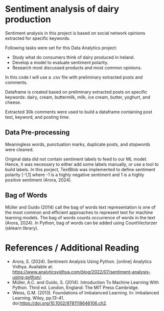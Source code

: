 # Sentiment analysis of dairy production

Sentiment analysis in this project is based on social network opinions extracted for specific keywords. 

Following tasks were set for this Data Analytics project:
-	Study what do consumers think of dairy produced in Ireland.
- Develop a model to evaluate sentiment polarity.
- Research most discussed products and most common opinions. 

In this code I will use a .csv file with preliminary extracted posts and comments. 

Dataframe is created based on preliminary extracted posts on specific keywords: dairy, cream, buttermilk, milk, ice cream, butter, yoghurt, and cheese. 

Extracted 30k comments were used to build a dataframe containing post text, keyword, and posting time. 

## Data Pre-processing

Meaningless words, punctuation marks, duplicate posts, and stopwords were cleaned. 

Original data did not contain sentiment labels to feed to our ML model. Hence, it was necessary to either add some labels manually, or use a tool to build labels. 
In this porject, TextBlob was implemented to define sentiment polarity [-1,1] where -1 is a highly negative sentiment and 1 is a highly positive sentiment (Arora, 2024). 

## Bag of Words
Müller and Guido (2014) call the bag of words text representation is one of the most common and efficient approaches to represent text for machine learning models.
The bag of words counts occurrence of words in the text (Arora, 2024). In Python, bag of words can be added using CountVectorzer (sklearn library).


# References / Additional Reading
- Arora, S. (2024). Sentiment Analysis Using Python. [online] Analytics Vidhya. Available at: https://www.analyticsvidhya.com/blog/2022/07/sentiment-analysis-using-python/.
- Müller, A.C. and Guido, S. (2014). Introduction To Machine Learning With Python. Third ed. London, England: The MIT Press Cambridge.
- Weiss, G.M. (2013). Foundations of Imbalanced Learning. In: Imbalanced Learning. Wiley, pp.13–41. doi:https://doi.org/10.1002/9781118646106.ch2.
